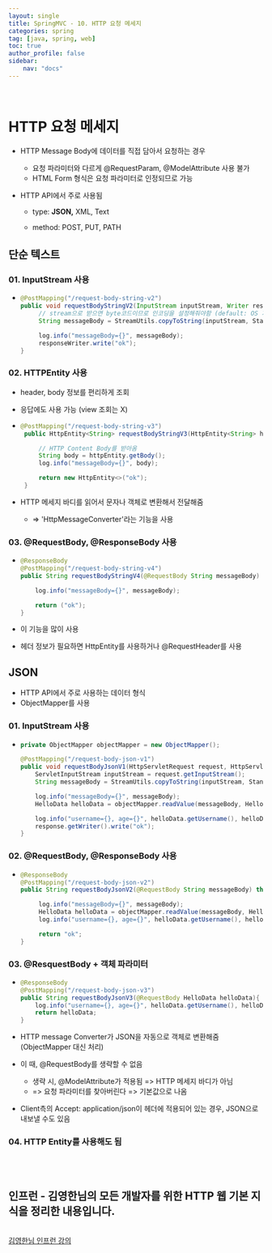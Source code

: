 ```yaml
---
layout: single
title: SpringMVC - 10. HTTP 요청 메세지
categories: spring
tag: [java, spring, web]
toc: true 
author_profile: false
sidebar:
    nav: "docs"
---
```


<br/>

# HTTP 요청 메세지

- HTTP Message Body에 데이터를 직접 담아서 요청하는 경우

  - 요청 파라미터와 다르게 @RequestParam, @ModelAttribute 사용 불가
  - HTML Form 형식은 요청 파라미터로 인정되므로 가능

- HTTP API에서 주로 사용됨

  - type: **JSON,** XML, Text

  - method: POST, PUT, PATH

## 단순 텍스트

### 01. InputStream 사용

- ```java
  @PostMapping("/request-body-string-v2")
  public void requestBodyStringV2(InputStream inputStream, Writer responseWriter) throws IOException {
       // stream으로 받으면 byte코드이므로 인코딩을 설정해줘야함 (default: OS 기본설정)
       String messageBody = StreamUtils.copyToString(inputStream, StandardCharsets.UTF_8);
  
       log.info("messageBody={}", messageBody);
       responseWriter.write("ok");
  }
  ```

### 02. HTTPEntity 사용

- header, body 정보를 편리하게 조회
- 응답에도 사용 가능 (view 조회는 X)

- ```java
  @PostMapping("/request-body-string-v3")
   public HttpEntity<String> requestBodyStringV3(HttpEntity<String> httpEntity) throws IOException {
  
       // HTTP Content Body를 받아옴
       String body = httpEntity.getBody();
       log.info("messageBody={}", body);
  
       return new HttpEntity<>("ok");
   }
  ```

- HTTP 메세지 바디를 읽어서 문자나 객체로 변환해서 전달해줌

  - => 'HttpMessageConverter'라는 기능을 사용

### 03. @RequestBody, @ResponseBody 사용

- ```java
  @ResponseBody
  @PostMapping("/request-body-string-v4")
  public String requestBodyStringV4(@RequestBody String messageBody) throws IOException {
  
      log.info("messageBody={}", messageBody);
  
      return ("ok");
  }
  ```

- 이 기능을 많이 사용

- 헤더 정보가 필요하면 HttpEntity를 사용하거나 @RequestHeader를 사용

## JSON

- HTTP API에서 주로 사용하는 데이터 형식
- ObjectMapper를 사용

### 01. InputStream 사용

- ```java
  private ObjectMapper objectMapper = new ObjectMapper();
  
  @PostMapping("/request-body-json-v1")
  public void requestBodyJsonV1(HttpServletRequest request, HttpServletResponse response) throws IOException {
      ServletInputStream inputStream = request.getInputStream();
      String messageBody = StreamUtils.copyToString(inputStream, StandardCharsets.UTF_8);
  
      log.info("messageBody={}", messageBody);
      HelloData helloData = objectMapper.readValue(messageBody, HelloData.class);
  
      log.info("username={}, age={}", helloData.getUsername(), helloData.getAge());
      response.getWriter().write("ok");
  }
  ```

### 02. @RequestBody, @ResponseBody 사용

- ```java
  @ResponseBody
  @PostMapping("/request-body-json-v2")
  public String requestBodyJsonV2(@RequestBody String messageBody) throws IOException {
  
       log.info("messageBody={}", messageBody);
       HelloData helloData = objectMapper.readValue(messageBody, HelloData.class);
       log.info("username={}, age={}", helloData.getUsername(), helloData.getAge());
  
       return "ok";
  }
  ```

### 03. @ResquestBody + 객체 파라미터

- ```java
  @ResponseBody
  @PostMapping("/request-body-json-v3")
  public String requestBodyJsonV3(@RequestBody HelloData helloData){
      log.info("username={}, age={}", helloData.getUsername(), helloData.getAge());
      return helloData;
  }
  ```

- HTTP message Converter가 JSON을 자동으로 객체로 변환해줌 (ObjectMapper 대신 처리)

- 이 때, @RequestBody를 생략할 수 없음

  - 생략 시, @ModelAttribute가 적용됨 => HTTP 메세지 바디가 아님
  - => 요청 파라미터를 찾아버린다 => 기본값으로 나옴

- Client측의 Accept: application/json이 헤더에 적용되어 있는 경우, JSON으로 내보낼 수도 있음

### 04. HTTP Entity를 사용해도 됨

<br/>


<div class='notice--warning'>
    <br/>
    <h2>
       인프런 - 김영한님의 <strong>모든 개발자를 위한 HTTP 웹 기본 지식</strong>을 정리한 내용입니다. <br/> 
    </h2><br/>
    <a href="https://www.inflearn.com/course/http-%EC%9B%B9-%EB%84%A4%ED%8A%B8%EC%9B%8C%ED%81%AC/dashboard" class="btn btn--info">김영한님 인프런 강의</a><br/>
    <br/>
</div>
